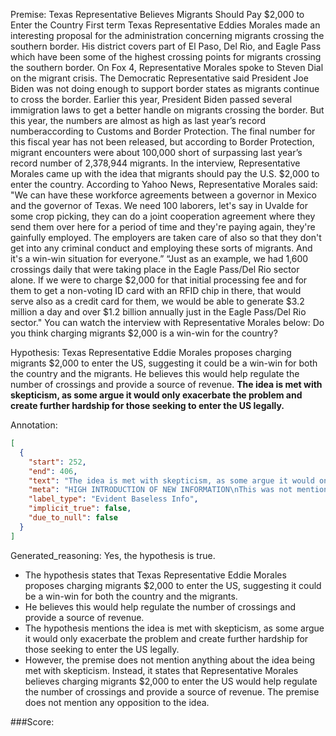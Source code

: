 
Premise:
Texas Representative Believes Migrants Should Pay $2,000 to Enter the Country
First term Texas Representative Eddies Morales made an interesting proposal for the administration concerning migrants crossing the southern border. His district covers part of El Paso, Del Rio, and Eagle Pass which have been some of the highest crossing points for migrants crossing the southern border.
On Fox 4, Representative Morales spoke to Steven Dial on the migrant crisis. The Democratic Representative said President Joe Biden was not doing enough to support border states as migrants continue to cross the border.
Earlier this year, President Biden passed several immigration laws to get a better handle on migrants crossing the border. But this year, the numbers are almost as high as last year’s record numberaccording to Customs and Border Protection.
The final number for this fiscal year has not been released, but according to Border Protection, migrant encounters were about 100,000 short of surpassing last year’s record number of 2,378,944 migrants.
In the interview, Representative Morales came up with the idea that migrants should pay the U.S. $2,000 to enter the country.
According to Yahoo News, Representative Morales said:
"We can have these workforce agreements between a governor in Mexico and the governor of Texas. We need 100 laborers, let's say in Uvalde for some crop picking, they can do a joint cooperation agreement where they send them over here for a period of time and they're paying again, they're gainfully employed. The employers are taken care of also so that they don't get into any criminal conduct and employing these sorts of migrants. And it's a win-win situation for everyone.”
“Just as an example, we had 1,600 crossings daily that were taking place in the Eagle Pass/Del Rio sector alone. If we were to charge $2,000 for that initial processing fee and for them to get a non-voting ID card with an RFID chip in there, that would serve also as a credit card for them, we would be able to generate $3.2 million a day and over $1.2 billion annually just in the Eagle Pass/Del Rio sector."
You can watch the interview with Representative Morales below:
Do you think charging migrants $2,000 is a win-win for the country?

Hypothesis:
Texas Representative Eddie Morales proposes charging migrants $2,000 to enter the US, suggesting it could be a win-win for both the country and the migrants. He believes this would help regulate the number of crossings and provide a source of revenue. **The idea is met with skepticism, as some argue it would only exacerbate the problem and create further hardship for those seeking to enter the US legally.**

Annotation:
```json
[
  {
    "start": 252,
    "end": 406,
    "text": "The idea is met with skepticism, as some argue it would only exacerbate the problem and create further hardship for those seeking to enter the US legally.",
    "meta": "HIGH INTRODUCTION OF NEW INFORMATION\nThis was not mentioned in the source content",
    "label_type": "Evident Baseless Info",
    "implicit_true": false,
    "due_to_null": false
  }
]
```

Generated_reasoning:
Yes, the hypothesis is true. 
- The hypothesis states that Texas Representative Eddie Morales proposes charging migrants $2,000 to enter the US, suggesting it could be a win-win for both the country and the migrants. 
- He believes this would help regulate the number of crossings and provide a source of revenue. 
- The hypothesis mentions the idea is met with skepticism, as some argue it would only exacerbate the problem and create further hardship for those seeking to enter the US legally. 
- However, the premise does not mention anything about the idea being met with skepticism. Instead, it states that Representative Morales believes charging migrants $2,000 to enter the US would help regulate the number of crossings and provide a source of revenue. The premise does not mention any opposition to the idea.

###Score:
